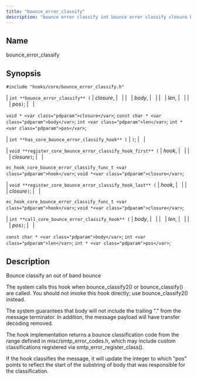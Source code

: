 ```yaml
---
title: "bounce_error_classify"
description: "bounce error classify int bounce error classify closure body len pos void closure const char body int len int pos int has core bounce error classify hook void register core bounce error classify hook first hook closure ec hook core bounce error classify func t hook void closure void register..."
---
```


<a name="hooks.core.bounce_error_classify"></a> 
## Name

bounce_error_classify

## Synopsis

`#include "hooks/core/bounce_error_classify.h"`

| `int **bounce_error_classify** (` | <var class="pdparam">closure</var>, |   |
|   | <var class="pdparam">body</var>, |   |
|   | <var class="pdparam">len</var>, |   |
|   | <var class="pdparam">pos</var>`)`; |   |

`void * <var class="pdparam">closure</var>`;
`const char * <var class="pdparam">body</var>`;
`int <var class="pdparam">len</var>`;
`int * <var class="pdparam">pos</var>`;

| `int **has_core_bounce_error_classify_hook** (` | `)`; |   |

| `void **register_core_bounce_error_classify_hook_first** (` | <var class="pdparam">hook</var>, |   |
|   | <var class="pdparam">closure</var>`)`; |   |

`ec_hook_core_bounce_error_classify_func_t <var class="pdparam">hook</var>`;
`void *<var class="pdparam">closure</var>`;

| `void **register_core_bounce_error_classify_hook_last** (` | <var class="pdparam">hook</var>, |   |
|   | <var class="pdparam">closure</var>`)`; |   |

`ec_hook_core_bounce_error_classify_func_t <var class="pdparam">hook</var>`;
`void *<var class="pdparam">closure</var>`;

| `int **call_core_bounce_error_classify_hook** (` | <var class="pdparam">body</var>, |   |
|   | <var class="pdparam">len</var>, |   |
|   | <var class="pdparam">pos</var>`)`; |   |

`const char * <var class="pdparam">body</var>`;
`int <var class="pdparam">len</var>`;
`int * <var class="pdparam">pos</var>`;<a name="idp46308832"></a> 
## Description

Bounce classify an out of band bounce

The system calls this hook when bounce_classify2() or bounce_classify() are called. You should not invoke this hook directly; use bounce_classify2() instead.

The system guarantees that body will not include the trailing "." from the message terminator. In addition, the message payload will have transfer decoding removed.

The hook implementation returns a bounce classification code from the range defined in misc/smtp_error_codes.h, which may include custom classifications registered via smtp_error_register_class().

If the hook classifies the message, it will update the integer to which "pos" points to reflect the start of the substring of body that was responsible for the classification.